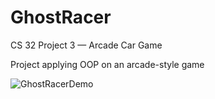 # GhostRacer

CS 32 Project 3 — Arcade Car Game

Project applying OOP on an arcade-style game


![GhostRacerDemo](https://user-images.githubusercontent.com/79350777/189763151-b4faaf6e-fcdf-419f-9437-7120610f5f92.gif)
